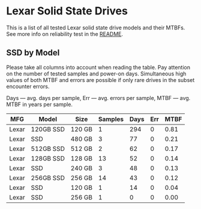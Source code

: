 Lexar Solid State Drives
========================

This is a list of all tested Lexar solid state drive models and their MTBFs. See
more info on reliability test in the [README](https://github.com/linuxhw/SMART).

SSD by Model
------------

Please take all columns into account when reading the table. Pay attention on the
number of tested samples and power-on days. Simultaneous high values of both MTBF
and errors are possible if only rare drives in the subset encounter errors.

Days — avg. days per sample,
Err  — avg. errors per sample,
MTBF — avg. MTBF in years per sample.

| MFG       | Model              | Size   | Samples | Days  | Err   | MTBF   |
|-----------|--------------------|--------|---------|-------|-------|--------|
| Lexar     | 120GB SSD          | 120 GB | 1       | 294   | 0     | 0.81   |
| Lexar     | SSD                | 480 GB | 3       | 77    | 0     | 0.21   |
| Lexar     | 512GB SSD          | 512 GB | 2       | 62    | 0     | 0.17   |
| Lexar     | 128GB SSD          | 128 GB | 13      | 52    | 0     | 0.14   |
| Lexar     | SSD                | 240 GB | 3       | 48    | 0     | 0.13   |
| Lexar     | 256GB SSD          | 256 GB | 14      | 43    | 0     | 0.12   |
| Lexar     | SSD                | 120 GB | 1       | 14    | 0     | 0.04   |
| Lexar     | SSD                | 256 GB | 1       | 0     | 0     | 0.00   |

